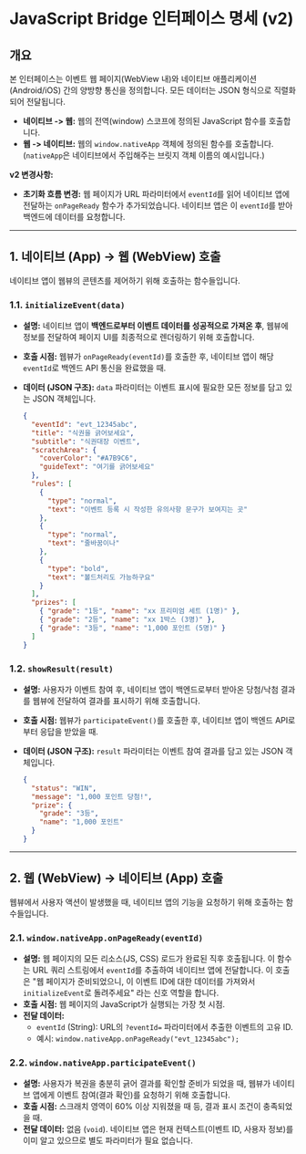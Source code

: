 # JavaScript Bridge 인터페이스 명세 (v2)

## 개요

본 인터페이스는 이벤트 웹 페이지(WebView 내)와 네이티브 애플리케이션(Android/iOS) 간의 양방향 통신을 정의합니다. 모든 데이터는 JSON 형식으로 직렬화되어 전달됩니다.

*   **네이티브 -> 웹:** 웹의 전역(window) 스코프에 정의된 JavaScript 함수를 호출합니다.
*   **웹 -> 네이티브:** 웹의 `window.nativeApp` 객체에 정의된 함수를 호출합니다. (`nativeApp`은 네이티브에서 주입해주는 브릿지 객체 이름의 예시입니다.)

**v2 변경사항:**
*   **초기화 흐름 변경:** 웹 페이지가 URL 파라미터에서 `eventId`를 읽어 네이티브 앱에 전달하는 `onPageReady` 함수가 추가되었습니다. 네이티브 앱은 이 `eventId`를 받아 백엔드에 데이터를 요청합니다.

---

## 1. 네이티브 (App) → 웹 (WebView) 호출

네이티브 앱이 웹뷰의 콘텐츠를 제어하기 위해 호출하는 함수들입니다.

### 1.1. `initializeEvent(data)`

*   **설명:**
    네이티브 앱이 **백엔드로부터 이벤트 데이터를 성공적으로 가져온 후**, 웹뷰에 정보를 전달하여 페이지 UI를 최종적으로 렌더링하기 위해 호출합니다.
*   **호출 시점:**
    웹뷰가 `onPageReady(eventId)`를 호출한 후, 네이티브 앱이 해당 `eventId`로 백엔드 API 통신을 완료했을 때.
*   **데이터 (JSON 구조):**
    `data` 파라미터는 이벤트 표시에 필요한 모든 정보를 담고 있는 JSON 객체입니다.

    ```json
    {
      "eventId": "evt_12345abc", 
      "title": "식권을 긁어보세요", 
      "subtitle": "식권대장 이벤트", 
      "scratchArea": {
        "coverColor": "#A7B9C6", 
        "guideText": "여기를 긁어보세요"
      },
      "rules": [ 
        {
          "type": "normal", 
          "text": "이벤트 등록 시 작성한 유의사항 문구가 보여지는 곳"
        },
        {
          "type": "normal",
          "text": "줄바꿈이나"
        },
        {
          "type": "bold",
          "text": "볼드처리도 가능하구요"
        }
      ],
      "prizes": [ 
        { "grade": "1등", "name": "xx 프리미엄 세트 (1명)" },
        { "grade": "2등", "name": "xx 1박스 (3명)" },
        { "grade": "3등", "name": "1,000 포인트 (5명)" }
      ]
    }
    ```

### 1.2. `showResult(result)`

*   **설명:**
    사용자가 이벤트 참여 후, 네이티브 앱이 백엔드로부터 받아온 당첨/낙첨 결과를 웹뷰에 전달하여 결과를 표시하기 위해 호출합니다.
*   **호출 시점:**
    웹뷰가 `participateEvent()`를 호출한 후, 네이티브 앱이 백엔드 API로부터 응답을 받았을 때.
*   **데이터 (JSON 구조):**
    `result` 파라미터는 이벤트 참여 결과를 담고 있는 JSON 객체입니다.

    ```json
    {
      "status": "WIN", 
      "message": "1,000 포인트 당첨!", 
      "prize": { 
        "grade": "3등", 
        "name": "1,000 포인트"
      }
    }
    ```

---

## 2. 웹 (WebView) → 네이티브 (App) 호출

웹뷰에서 사용자 액션이 발생했을 때, 네이티브 앱의 기능을 요청하기 위해 호출하는 함수들입니다.

### 2.1. `window.nativeApp.onPageReady(eventId)`

*   **설명:**
    웹 페이지의 모든 리소스(JS, CSS) 로드가 완료된 직후 호출됩니다. 이 함수는 URL 쿼리 스트링에서 `eventId`를 추출하여 네이티브 앱에 전달합니다. 이 호출은 "웹 페이지가 준비되었으니, 이 이벤트 ID에 대한 데이터를 가져와서 `initializeEvent`로 돌려주세요" 라는 신호 역할을 합니다.
*   **호출 시점:**
    웹 페이지의 JavaScript가 실행되는 가장 첫 시점.
*   **전달 데이터:**
    *   `eventId` (String): URL의 `?eventId=` 파라미터에서 추출한 이벤트의 고유 ID.
    *   예시: `window.nativeApp.onPageReady("evt_12345abc");`

### 2.2. `window.nativeApp.participateEvent()`

*   **설명:**
    사용자가 복권을 충분히 긁어 결과를 확인할 준비가 되었을 때, 웹뷰가 네이티브 앱에게 이벤트 참여(결과 확인)를 요청하기 위해 호출합니다.
*   **호출 시점:**
    스크래치 영역이 60% 이상 지워졌을 때 등, 결과 표시 조건이 충족되었을 때.
*   **전달 데이터:**
    없음 (`void`). 네이티브 앱은 현재 컨텍스트(이벤트 ID, 사용자 정보)를 이미 알고 있으므로 별도 파라미터가 필요 없습니다.



